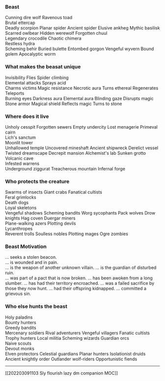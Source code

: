 ### Beast
Cunning dire wolf 
Ravenous toad  
Brutal ettercap  
Deadly scorpion 
Planar spider
Ancient spider
Elusive ankheg
Mythic basilisk
Scarred owlbear
Hidden werewolf
Forgotten chuul  
Legendary crocodile 
Chaotic chimera  
Restless hydra  
Scheming behir
Buried bulette
Entombed gorgon
Vengeful wyvern
Bound golem
Apocalyptic worm

### What makes the beasat unique
Invisibility
Flies
Spider climbing  
Elemental attacks
Sprays acid  
Charms victims
Magic resistance
Necrotic aura
Turns ethereal
Regenerates
Teleports  
Burning eyes
Darkness aura 
Elemental aura
Blinding gaze
Disrupts magic
Stone armor
Magical shield
Reflects magic
Turns to stone

### Where does it live
Unholy cesspit
Forgotten sewers
Empty undercity
Lost menagerie
Primeval cairn  
Lich's sanctum  
Moonlit tower  
Unhallowed temple
Uncovered mineshaft
Ancient shipwreck
Derelict vessel
Twisted dreamscape
Decrepit mansion
Alchemist's lab
Sunken grotto  
Volcanic cave  
Infested warrens  
Underground ziggurat 
Treacherous mountain
Infernal forge


### Who protects the creature
Swarms of insects
Giant crabs
Fanatical cultists  
Feral grimlocks  
Death dogs  
Loyal skeletons  
Vengeful shadows
Scheming bandits
Worg sycophants
Pack wolves
Drow knights
Hag coven
Duergar miners  
Plane-walking azers 
Plotting devils  
Lycanthropes  
Reverent trolls
Soulless nobles
Plotting mages
Ogre zombies


### Beast Motivation
... seeks a stolen beacon.  
... is wounded and in pain.  
... is the weapon of another unknown villain. 
... is the guardian of disturbed ruin.  
... was part of a pact that is now broken.
... has been awoken from a long slumber.
... has had their territory encroached.
... was a failed sacrifice by those they now hunt.
... had their offspring kidnapped.
... committed a grievous sin.

### Who else hunts the beast
Holy paladins  
Bounty hunters  
Greedy bandits  
Mercenary soldiers 
Rival adventurers
Vengeful villagers
Fanatic cultists
Trophy hunters
Local militia
Scheming wizards
Guardian orcs  
Naive scouts  
Devout monks  
Elven protectors
Celestial guardians
Planar hunters
Isolationist druids
Ancient knightly order
Outlander wolf-riders
Opportunistic fiends

---
[[202203091103 Sly flourish lazy dm companion MOC]]